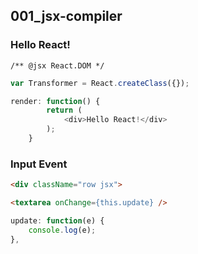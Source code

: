 ## 001_jsx-compiler

### Hello React!

`/** @jsx React.DOM */`

```javascript
var Transformer = React.createClass({});
```

```javascript
render: function() {
        return (
            <div>Hello React!</div>
        );
    }
```

### Input Event

```html
<div className="row jsx">
```

```html
<textarea onChange={this.update} />
```

```javascript
update: function(e) {
    console.log(e);
},
```